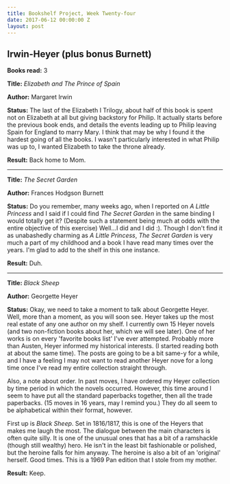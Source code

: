 ```yaml
---
title: Bookshelf Project, Week Twenty-four
date: 2017-06-12 00:00:00 Z
layout: post
---
```


## Irwin-Heyer (plus bonus Burnett)

**Books read:** 3

**Title:** _Elizabeth and The Prince of Spain_

**Author:** Margaret Irwin

**Status:** The last of the Elizabeth I Trilogy, about half of this book is spent not on Elizabeth at all but giving backstory for Philip. It actually starts before the previous book ends, and details the events leading up to Philip leaving Spain for England to marry Mary. I think that may be why I found it the hardest going of all the books. I wasn't particularly interested in what Philip was up to, I wanted Elizabeth to take the throne already.

**Result:** Back home to Mom.

---
**Title:** _The Secret Garden_

**Author:** Frances Hodgson Burnett

**Status:** Do you remember, many weeks ago, when I reported on _A Little Princess_ and I said if I could find _The Secret Garden_ in the same binding I would totally get it? (Despite such a statement being much at odds with the entire objective of this exercise) Well...I did and I did :). Though I don't find it as unabashedly charming as _A Little Princess_, _The Secret Garden_ is very much a part of my childhood and a book I have read many times over the years. I'm glad to add to the shelf in this one instance.

**Result:** Duh.

---
**Title:** _Black Sheep_

**Author:** Georgette Heyer

**Status:** Okay, we need to take a moment to talk about Georgette Heyer. Well, more than a moment, as you will soon see. Heyer takes up the most real estate of any one author on my shelf. I currently own 15 Heyer novels (and two non-fiction books about her, which we will see later). One of her works is on every 'favorite books list' I've ever attempted. Probably more than Austen, Heyer informed my historical interests. (I started reading both at about the same time). The posts are going to be a bit same-y for a while, and I have a feeling I may not want to read another Heyer nove
 for a long time once I've read my entire collection straight through.

Also, a note about order. In past moves, I have ordered my Heyer collection by time period in which the novels occurred. However, this time around I seem to have put all the standard paperbacks together, then all the trade paperbacks. (15 moves in 16 years, may I remind you.) They do all seem to be alphabetical within their format, however.

First up is _Black Sheep_. Set in 1816/1817, this is one of the Heyers that makes me laugh the most. The dialogue between the main characters is often quite silly. It is one of the unusual ones that has a bit of a ramshackle (though still wealthy) hero. He isn't in the least bit fashionable or polished, but the heroine falls for him anyway. The heroine is also a bit of an 'original' herself. Good times. This is a 1969 Pan edition that I stole from my mother.

**Result:** Keep.
